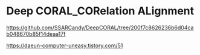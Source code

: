 # Deep CORAL_CORelation ALignment
https://github.com/SSARCandy/DeepCORAL/tree/200f7c8626236b6d04cab048670b85f14deaa17f

https://daeun-computer-uneasy.tistory.com/51
